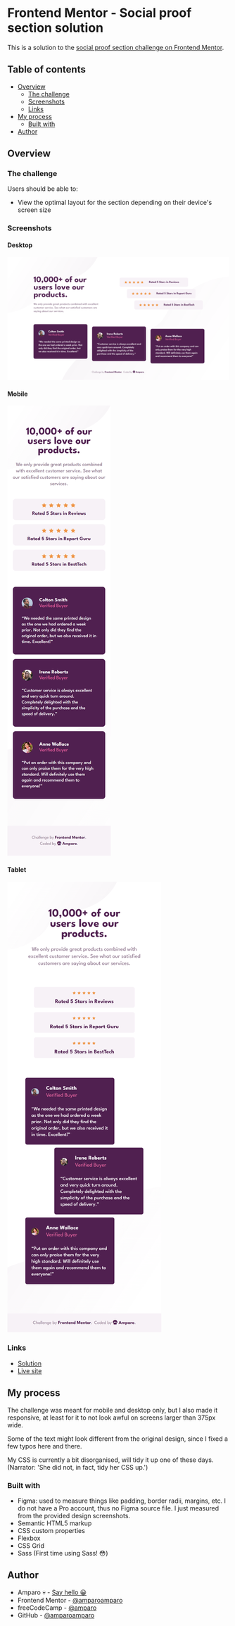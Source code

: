 # Frontend Mentor - Social proof section solution

This is a solution to the [social proof section challenge on Frontend Mentor](https://www.frontendmentor.io/challenges/social-proof-section-6e0qTv_bA).

## Table of contents

- [Overview](#overview)
  - [The challenge](#the-challenge)
  - [Screenshots](#screenshots)
  - [Links](#links)
- [My process](#my-process)
  - [Built with](#built-with)
- [Author](#author)

## Overview

### The challenge

Users should be able to:

- View the optimal layout for the section depending on their device's screen size

### Screenshots

#### Desktop

![Desktop view](screenshots/screenshot-desktop.png)

#### Mobile

![Mobile view](screenshots/screenshot-mobile.png)

#### Tablet

![Tablet view](screenshots/screenshot-tablet.png)

### Links

- [Solution](https://www.frontendmentor.io/solutions/social-proof-section-vGAwGGKb9H)
- [Live site](https://amparoamparo.github.io/frontendmentor-social-proof-section/)

## My process

The challenge was meant for mobile and desktop only, but I also made it responsive, at least for it to not look awful on screens larger than 375px wide.

Some of the text might look different from the original design, since I fixed a few typos here and there.

My CSS is currently a bit disorganised, will tidy it up one of these days. (Narrator: 'She did not, in fact, tidy her CSS up.')

### Built with

- Figma: used to measure things like padding, border radii, margins, etc. I do not have a Pro account, thus no Figma source file. I just measured from the provided design screenshots.
- Semantic HTML5 markup
- CSS custom properties
- Flexbox
- CSS Grid
- Sass (First time using Sass! 😳)

## Author

- Amparo 💀 - [Say hello 😀](mailto:hello@amparo.ooo?subject=Hello+from+GitHub)
- Frontend Mentor - [@amparoamparo](https://www.frontendmentor.io/profile/amparoamparo)
- freeCodeCamp - [@amparo](https://freecodecamp.org/amparo)
- GitHub - [@amparoamparo](https://www.github.com/amparoamparo)
